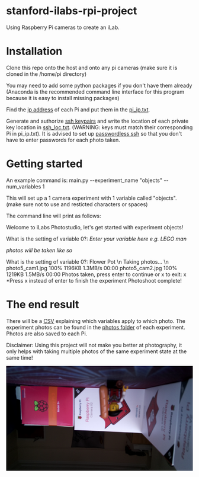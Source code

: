 # stanford-ilabs-rpi-project
Using Raspberry Pi cameras to create an iLab.

# Installation
Clone this repo onto the host and onto any pi cameras (make sure it is cloned in the /home/pi directory)

You may need to add some python packages if you don't have them already (Anaconda is the recommended command line interface for this program because it is easy to install missing packages) 

Find the [ip address](https://www.raspberrypistarterkits.com/how-to/find-raspberry-pi-ip-address/) of each Pi and put them in the [pi_ip.txt](https://github.com/Mattias421/stanford-ilabs-rpi-project/blob/main/pi_ip.txt).

Generate and authorize [ssh keypairs](https://www.raspberrypi.com/documentation/computers/remote-access.html) and write the location of each private key location in [ssh_loc.txt](https://github.com/Mattias421/stanford-ilabs-rpi-project/blob/main/ssh_loc.txt). (WARNING: keys must match their corresponding Pi in pi_ip.txt). It is advised to set up [passwordless ssh](https://raspi.tv/2012/how-to-set-up-keys-and-disable-password-login-for-ssh-on-your-raspberry-pi) so that you don't have to enter passwords for each photo taken.

# Getting started
An example command is: main.py --experiment_name "objects" --num_variables 1 

This will set up a 1 camera experiment with 1 variable called "objects". (make sure not to use and resticted characters or spaces)

The command line will print as follows:

Welcome to iLabs Photostudio, let's get started with experiment objects!

What is the setting of variable 0?: *Enter your variable here e.g. LEGO man*


*photos will be taken like so*

What is the setting of variable 0?: Flower Pot \n
Taking photos... \n
photo5_cam1.jpg                                                                       100% 1196KB   1.3MB/s   00:00
photo5_cam2.jpg                                                                       100% 1219KB   1.5MB/s   00:00
Photos taken, press enter to continue or x to exit: x *Press x instead of enter to finish the experiment
Photoshoot complete!

# The end result
There will be a [CSV](https://github.com/Mattias421/stanford-ilabs-rpi-project/blob/main/experiments/objects/objects.csv) explaining which variables apply to which photo. The experiment photos can be found in the [photos folder](https://github.com/Mattias421/stanford-ilabs-rpi-project/tree/main/experiments/objects/photos) of each experiment. Photos are also saved to each Pi.

Disclaimer: Using this project will not make you better at photography, it only helps with taking multiple photos of the same experiment state at the same time!

![legoman_photo](/experiments/objects/photos/photo1_cam2.jpg)
